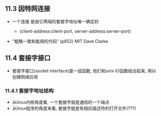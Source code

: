 ## 11.3 因特网连接

+ 一个连接 是由它两端的套接字地址唯一确定的
    + (client-address:client-port, server-address:server-port)

+ "粗略一致和能用的代码" (p652) MIT Dave Clarke

## 11.4 套接字接口

+ 套接字接口(socket interface)是一组函数, 他们和unix IO函数结合起来, 用以创建网络应用

### 11.4.1 套接字地址结构

+ 从linux内核角度看, 一个套接字就是通信的一个端点
+ 从linux程序的角度来看, 套接字就是有相应描述符的打开文件(???)

